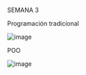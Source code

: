 SEMANA 3 

Programación tradicional 

![image](https://github.com/user-attachments/assets/a8006e28-95b8-4fa8-8fde-63c7bc9dac48)

POO 

![image](https://github.com/user-attachments/assets/07541928-fbd3-42ca-b186-175d28ff8fe8)

